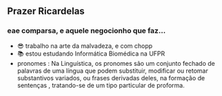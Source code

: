 ## Prazer Ricardelas

### eae comparsa, e aquele negocionho que faz...

- 😎 trabalho na arte da malvadeza, e com chopp
- 📚 estou estudando Informática Biomédica na UFPR
- pronomes : Na Linguística, os pronomes são um conjunto fechado de palavras de uma língua que podem substituir, modificar ou retomar substantivos variados, ou frases derivadas deles, na formação de sentenças , tratando-se de um tipo particular de proforma.
